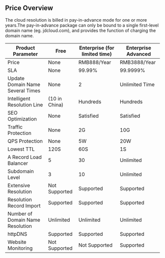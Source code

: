 ## Price Overview

The cloud resolution is billed in pay-in-advance mode for one or more years.The pay-in-advance package can only be bound to a single first-level domain name (eg. jdcloud.com), and provides the function of charging the domain name.

| Product Parameter      | Free | Enterprise (for limited time) | Enterprise Advanced |
| ------------- | ------------ | ------------------ | ---------- |
| Price          | None           | RMB888/Year           | RMB3888/Year  |
| SLA           | None           | 99.99%             | 99.9999%   |
| Update Domain Name Several Times  | None           | 2                  | Unlimited Time     |
| Intelligent Resolution Line  | (10 in China) | Hundreds             | Hundreds     |
| SEO Optimization       | None           | Satisfied               | Satisfied       |
| Traffic Protection      | None           | 2G                 | 10G        |
| QPS Protection       | None           | 5W                 | 20W        |
| Lowest TTL       | 120S         | 60S                | 1S         |
| A Record Load Balancer | 5            | 30                 | Unlimited       |
| Subdomain Level    | 3            | 10                 | Unlimited       |
| Extensive Resolution        | Not Supported       | Supported               | Supported       |
| Resolution Record Import  | Supported         | Supported               | Supported       |
| Number of Domain Name Resolution  | Unlimited         | Unlimited               | Unlimited       |
| httpDNS       | Supported         | Supported               | Supported       |
| Website Monitoring      | Not Supported       | Not Supported             | Supported       |